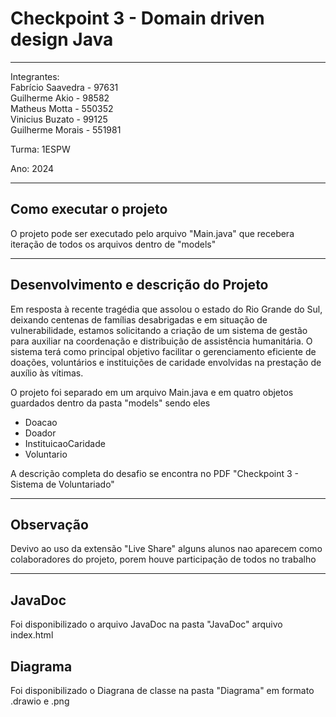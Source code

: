 # Checkpoint 3 - Domain driven design Java
___

Integrantes: <br>
Fabrício Saavedra - 97631 <br>
Guilherme Akio - 98582 <br>
Matheus Motta - 550352 <br>
Vinicius Buzato - 99125 <br>
Guilherme Morais - 551981 <br>

Turma: 1ESPW

Ano: 2024
_____
## Como executar o projeto
O projeto pode ser executado pelo arquivo "Main.java" que recebera iteração de todos os arquivos dentro de "models"

___
## Desenvolvimento e descrição do Projeto
Em resposta à recente tragédia que assolou o estado do Rio Grande do Sul, deixando centenas de famílias desabrigadas e em situação de vulnerabilidade, estamos solicitando a criação de um sistema de gestão para auxiliar na coordenação e distribuição de assistência humanitária. O sistema terá como principal objetivo facilitar o gerenciamento eficiente de doações, voluntários e instituições de caridade envolvidas na prestação de auxílio às vítimas.

O projeto foi separado em um arquivo Main.java e em quatro objetos guardados dentro da pasta "models" sendo eles

  - Doacao
  - Doador
  - InstituicaoCaridade
  - Voluntario

A descrição completa do desafio se encontra no PDF "Checkpoint 3 - Sistema de Voluntariado"
___
## Observação
Devivo ao uso da extensão "Live Share" alguns alunos nao aparecem como colaboradores do projeto, porem houve participação de todos no trabalho
_____
## JavaDoc
Foi disponibilizado o arquivo JavaDoc na pasta "JavaDoc" arquivo index.html

## Diagrama
Foi disponibilizado o Diagrana de classe na pasta "Diagrama" em formato .drawio e .png